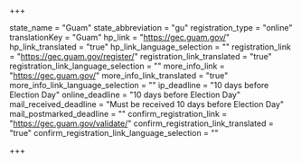 +++

state_name = "Guam"
state_abbreviation = "gu"
registration_type = "online"
translationKey = "Guam"
hp_link = "https://gec.guam.gov/"
hp_link_translated = "true"
hp_link_language_selection = ""
registration_link = "https://gec.guam.gov/register/"
registration_link_translated = "true"
registration_link_language_selection = ""
more_info_link = "https://gec.guam.gov/"
more_info_link_translated = "true"
more_info_link_language_selection = ""
ip_deadline = "10 days before Election Day"
online_deadline = "10 days before Election Day"
mail_received_deadline = "Must be received 10 days before Election Day"
mail_postmarked_deadline = ""
confirm_registration_link = "https://gec.guam.gov/validate/"
confirm_registration_link_translated = "true"
confirm_registration_link_language_selection = ""

+++